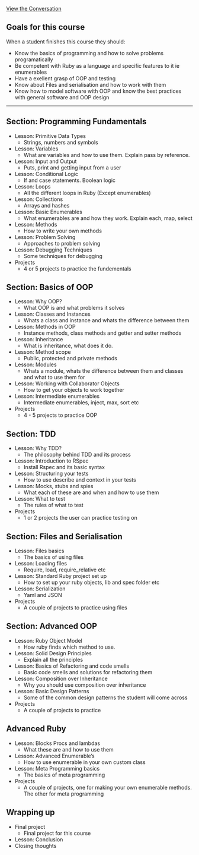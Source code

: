 [View the Conversation](https://github.com/TheOdinProject/ruby_course/issues/7)

## Goals for this course

When a student finishes this course they should:
* Know the basics of programming and how to solve problems programatically
* Be competent with Ruby as a language and specific features to it ie enumerables
* Have a exellent grasp of OOP and testing
* Know about Files and serialisation and how to work with them
* Know how to model software with OOP and know the best practices with general software and OOP design

---

## Section: Programming Fundamentals

* Lesson: Primitive Data Types
    - Strings, numbers and symbols
* Lesson: Variables
    - What are variables and how to use them. Explain pass by reference.
* Lesson: Input and Output
    - Puts, print and getting input from a user
* Lesson: Conditional Logic
    - If and case statements. Boolean logic
* Lesson: Loops
    - All the different loops in Ruby (Except enumerables)
* Lesson: Collections
    - Arrays and hashes
* Lesson: Basic Enumerables
    - What enumerables are and how they work. Explain each, map, select
* Lesson: Methods
    - How to write your own methods
* Lesson: Problem Solving
    - Approaches to problem solving
* Lesson: Debugging Techniques
    - Some techniques for debugging
* Projects
    - 4 or 5 projects to practice the fundementals
    
## Section: Basics of OOP

* Lesson: Why OOP?
    - What OOP is and what problems it solves
* Lesson: Classes and Instances
    - Whats a class and instance and whats the difference between them
* Lesson: Methods in OOP
    - Instance methods, class methods and getter and setter methods
* Lesson: Inheritance
    - What is inheritance, what does it do.
* Lesson: Method scope
    - Public, protected and private methods
* Lesson: Modules
    - Whats a module, whats the difference between them and classes and what to use them for
* Lesson: Working with Collaborator Objects
    - How to get your objects to work together
* Lesson: Intermediate enumerables
    - Intermediate enumerables, inject, max, sort etc
* Projects
    - 4 - 5 projects to practice OOP

## Section: TDD

* Lesson: Why TDD?
    - The philosophy behind TDD and its process
* Lesson: Introduction to RSpec
    - Install Rspec and its basic syntax
* Lesson: Structuring your tests
    - How to use describe and context in your tests
* Lesson: Mocks, stubs and spies
    - What each of these are and when and how to use them
* Lesson: What to test
    - The rules of what to test
* Projects
    - 1 or 2 projects the user can practice testing on

## Section: Files and Serialisation

* Lesson: Files basics
    - The basics of using files
* Lesson: Loading files
    - Require, load, require_relative etc
* Lesson: Standard Ruby project set up
    - How to set up your ruby objects, lib and spec folder etc
* Lesson: Serialization
    - Yaml and JSON
* Projects
    - A couple of projects to practice using files

## Section: Advanced OOP

* Lesson: Ruby Object Model
    - How ruby finds which method to use.
* Lesson: Solid Design Principles
    - Explain all the principles
* Lesson: Basics of Refactoring and code smells
    - Basic code smells and solutions for refactoring them
* Lesson: Composition over Inheritance
    - Why you should use composition over inheritance
* Lesson: Basic Design Patterns
    - Some of the common design patterns the student will come across
* Projects
    - A couple of projects to practice


## Advanced Ruby

* Lesson: Blocks Procs and lambdas
    - What these are and how to use them
* Lesson: Advanced Enumerable’s
    - How to use enumerable in your own custom class
* Lesson: Meta Programming basics
    - The basics of meta programming
* Projects
    - A couple of projects, one for making your own enumerable methods. The other for meta programming

## Wrapping up

* Final project
    - Final project for this course
* Lesson: Conclusion
* Closing thoughts
